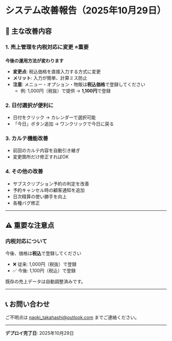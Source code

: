 # システム改善報告（2025年10月29日）

## 🎯 主な改善内容

### 1. 売上管理を内税対応に変更 ⭐️重要
**今後の運用方法が変わります**

- **変更点**: 税込価格を直接入力する方式に変更
- **メリット**: 入力が簡単、計算ミス防止
- **注意**: メニュー・オプション・物販は**税込価格**で登録してください
  - 例: 1,000円（税抜）で提供 → **1,100円**で登録

### 2. 日付選択が便利に
- 日付をクリック → カレンダーで選択可能
- 「今日」ボタン追加 → ワンクリックで今日に戻る

### 3. カルテ機能改善
- 前回のカルテ内容を自動引き継ぎ
- 変更箇所だけ修正すればOK

### 4. その他の改善
- サブスクリプション予約の判定を改善
- 予約キャンセル時の顧客通知を追加
- 日次精算の使い勝手を向上
- 各種バグ修正

---

## ⚠️ 重要な注意点

### 内税対応について
今後、価格は**税込**で登録してください
- ❌ 従来: 1,000円（税抜）で登録
- ✅ 今後: 1,100円（税込）で登録

既存の売上データは自動調整済みです。

---

## 📞 お問い合わせ
ご不明点は naoki_takahashi@outlook.com までご連絡ください。

---
**デプロイ完了日**: 2025年10月29日
